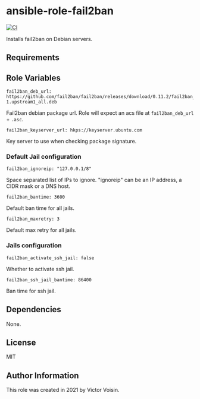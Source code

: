 # ansible-role-fail2ban

[![CI](https://github.com/vvision/ansible-role-fail2ban/workflows/CI/badge.svg?event=push)](https://github.com/vvision/ansible-role-fail2ban/actions?query=workflow%3ACI)

Installs fail2ban on Debian servers.

## Requirements

## Role Variables

    fail2ban_deb_url: https://github.com/fail2ban/fail2ban/releases/download/0.11.2/fail2ban_0.11.2-1.upstream1_all.deb
    
Fail2ban debian package url. Role will expect an acs file at ``fail2ban_deb_url`` + ``.asc``.

    fail2ban_keyserver_url: hkps://keyserver.ubuntu.com

Key server to use when checking package signature.

### Default Jail configuration

    fail2ban_ignoreip: "127.0.0.1/8"

Space separated list of IPs to ignore.
"ignoreip" can be an IP address, a CIDR mask or a DNS host.

    fail2ban_bantime: 3600

Default ban time for all jails.

    fail2ban_maxretry: 3

Default max retry for all jails.

### Jails configuration

    fail2ban_activate_ssh_jail: false

Whether to activate ssh jail.

    fail2ban_ssh_jail_bantime: 86400

Ban time for ssh jail.

## Dependencies

None.

## License

MIT

## Author Information

This role was created in 2021 by Victor Voisin.
